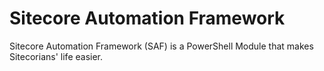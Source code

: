 # Sitecore Automation Framework
Sitecore Automation Framework (SAF) is a PowerShell Module that makes Sitecorians' life easier.
